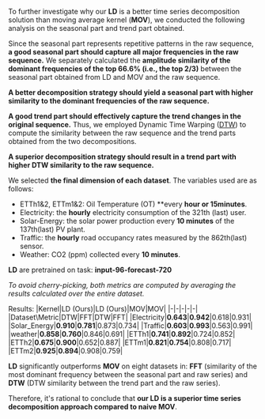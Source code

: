 To further investigate why our **LD** is a better time series decomposition solution than moving average kernel (**MOV**), we conducted the following analysis on the seasonal part and trend part obtained. 

Since the seasonal part represents repetitive patterns in the raw sequence, **a good seasonal part should capture all major frequencies in the raw sequence.**
We separately calculated the **amplitude similarity of the dominant frequencies of the top **66.6%** (i.e., the top **2/3**)** between the seasonal part obtained from LD and MOV and the raw sequence.

**A better decomposition strategy should yield a seasonal part with higher similarity to the dominant frequencies of the raw sequence.**

**A good trend part should effectively capture the trend changes in the original sequence.** Thus, we employed Dynamic Time Warping ([DTW](https://doi.org/10.1007/978-3-540-74048-3_4)) to compute the similarity between the raw sequence and the trend parts obtained from the two decompositions. 

**A superior decomposition strategy should result in a trend part with higher DTW similarity to the raw sequence.**

We selected **the final dimension of each dataset**. The variables used are as follows: 
- ETTh1&2, ETTm1&2: Oil Temperature (OT) **every **hour or 15minutes**.
- Electricity: the **hourly** electricity consumption of the 321th (last) user.
- Solar-Energy: the solar power production every **10 minutes** of the 137th(last) PV plant.
- Traffic: the **hourly** road occupancy rates measured by the 862th(last) sensor.
- Weather: CO2 (ppm) collected every **10 minutes**.
  
**LD** are pretrained on task: **input-96-forecast-720**

*To avoid cherry-picking, both metrics are computed by averaging the results calculated over the entire dataset.*

Results:
|Kernel|LD (Ours)|LD (Ours)|MOV|MOV|
|-|-|-|-|-|
|Dataset\Metric|DTW|FFT|DTW|FFT|
|Electricity|**0.643**|**0.942**|0.618|0.931|
|Solar_Energy|**0.910**|**0.781**|0.873|0.734|
|Traffic|**0.603**|**0.993**|0.563|0.991|
|weather|**0.858**|**0.760**|0.846|0.691|
|ETTh1|**0.741**|**0.892**|0.724|0.852|
|ETTh2|**0.675**|**0.900**|0.652|0.887|
|ETTm1|**0.821**|**0.754**|0.808|0.717|
|ETTm2|**0.925**|**0.894**|0.908|0.759|

**LD** significantly outperforms **MOV** on eight datasets in: **FFT** (similarity of the most dominant frequency between the seasonal part and raw series) and **DTW** (DTW similarity between the trend part and the raw series). 

Therefore, it's rational to conclude that **our LD is a superior time series decomposition approach compared to naive MOV**.
